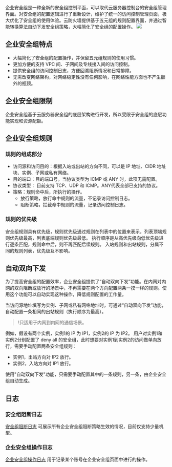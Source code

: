 企业安全组是一种全新的安全组控制平面，可以取代云服务器控制台的安全组管理界面。对安全组的配置逻辑进行了重新设计，维护了统一的访问控制管理页面，极大优化了安全组的使用体验。云防火墙提供基于五元组的规则配置界面，并通过智能转换算法自动下发安全组策略，大幅简化了安全组的配置操作。
![](https://main.qcloudimg.com/raw/530aaee3a36f68ee243dbd00d4207764.png)
## 企业安全组特点
-	大幅简化了安全组的配置操作，并保留五元组规则的使用习惯。
-	更加方便的支持 VPC 间、子网间及专线接入间的访问控制。
- 提供安全组的访问控制日志，方便回溯阻断情况和日常排障。
-	无需改变网络架构，对网络稳定性没有任何影响，在网络性能方面也不产生额外的瓶颈。

## 企业安全组限制
企业安全组基于云服务器安全组的底层架构进行开发，所以受限于安全组的底层功能实现和资源配额。

## 企业安全组规则
### 规则的组成部分
- 访问源和访问目的：根据入站或出站的方向不同，可以是 IP 地址、CIDR 地址块、实例、子网或私有网络。
- 目的端口：目的端口号。当协议类型为 ICMP 或 ANY 时，此项无需配置。
- 协议类型：	目前支持 TCP、UDP 和 ICMP。ANY代表全部已支持的协议。
- 策略：规则命中后，所执行的操作。
	- 放行策略，放行命中规则的流量，不记录访问控制日志。
	- 阻断策略，拦截命中规则的流量，记录访问控制日志。

### 规则的优先级
安全组规则具有优先级，规则优先级通过规则在列表中的位置来表示，列表顶端规则优先级最高，列表底端规则优先级最低。
执行顺序是从高优先级向低优先级进行逐条匹配，规则命中后，则不再匹配后续规则。
入站规则和出站规则，分属不同的规则列表，优先级互不影响。

## 自动双向下发
为了提高安全组的配置效率，企业安全组提供了“自动双向下发”功能。在内网对内网的双向阻断或放行的场景中，不再需要在两个方向配置两条一摸一样的规则。使用这个功能可以自动实现这种操作，降低规则配置的工作量。

当访问源地址填写为实例、子网或私有网络地址时，可通过“自动双向下发”功能，自动配置一条相同的出站规则（执行顺序为最高）。
>!只适用于内网到内网的通信场景。
>
例如，假设有两个实例，实例1的 IP 为 IP1，实例2的 IP 为 IP2。
用户对实例1和实例2分别配置了 deny all 的安全组，此时想要对实例1到实例2的访问做单向放行，需要手动配置两条安全组规则：
- 实例1，出站方向对 IP2 放行。
- 实例2，入站方向对 IP1 放行。

使用"自动双向下发"功能，只需要手动配置其中的一条规则，另一条，由企业安全组自动生成。

## 日志
### 安全组阻断日志
[安全组阻断日志](https://console.cloud.tencent.com/cfw/log/secgroup) 可展示所有企业安全组阻断策略生效的情况，目前仅支持少量机型。
### 企业安全组操作日志
[企业安全组操作日志](https://console.cloud.tencent.com/cfw/operatelog/safe) 用于记录某个账号在企业安全组页面中进行的操作。

